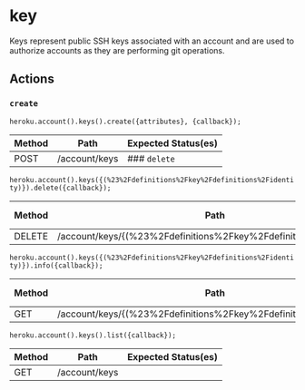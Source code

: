 # key

Keys represent public SSH keys associated with an account and are used to authorize accounts as they are performing git operations.

## Actions

### `create`

`heroku.account().keys().create({attributes}, {callback});`

Method | Path | Expected Status(es)
--- | --- | ---
POST | /account/keys | ### `delete`

`heroku.account().keys({(%23%2Fdefinitions%2Fkey%2Fdefinitions%2Fidentity)}).delete({callback});`

Method | Path | Expected Status(es)
--- | --- | ---
DELETE | /account/keys/{(%23%2Fdefinitions%2Fkey%2Fdefinitions%2Fidentity)} | ### `info`

`heroku.account().keys({(%23%2Fdefinitions%2Fkey%2Fdefinitions%2Fidentity)}).info({callback});`

Method | Path | Expected Status(es)
--- | --- | ---
GET | /account/keys/{(%23%2Fdefinitions%2Fkey%2Fdefinitions%2Fidentity)} | ### `list`

`heroku.account().keys().list({callback});`

Method | Path | Expected Status(es)
--- | --- | ---
GET | /account/keys | 